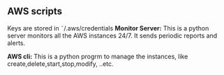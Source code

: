 ## AWS scripts
Keys are stored in ˜/.aws/credentials
**Monitor Server:**  This is a python server monitors all the AWS instances 24/7. It sends periodic reports and alerts.

**AWS cli:** This is a python progrm to manage the instances, like create,delete,start,stop,modify, ..etc.
